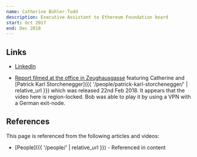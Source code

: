 ```yaml
---
name: Catherine Bühler-Todd
description: Executive Assistant to Ethereum Foundation board
start: Oct 2017
end: Dec 2018
---
```


## Links

- [LinkedIn](https://www.linkedin.com/in/catherine-b%C3%BChler-todd-b377a3153/)
* [Report filmed at the office in Zeughausgasse](https://www.n-tv.de/mediathek/videos/wirtschaft/Ethereum-loest-Blockchain-von-Kryptowaehrungen-article20301069.html) featuring Catherine and [Patrick Karl Storchenegger]({{ '/people/patrick-karl-storchenegger/' | relative_url }}) which was released 22nd Feb 2018.  It appears that the video here is region-locked.  Bob was able to play it by using a VPN with a German exit-node.

## References

This page is referenced from the following articles and videos:

- [People]({{ '/people/' | relative_url }}) - Referenced in content